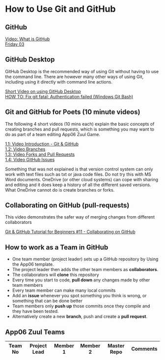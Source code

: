 # How to Use Git and GitHub
## GitHub
[Video: What is GitHub](https://www.youtube.com/watch?v=w3jLJU7DT5E&ab_channel=GitHub)     
[Friday 03](https://github.com/DerekPeacock/Friday03)

## GitHub Desktop
GitHub Desktop is the recommended way of using Git without having to use the command line.  There are however many other ways of using Git, including using it directly with command line actions.    

[Short Video on using GitHub Desktop](https://www.youtube.com/watch?v=77W2JSL7-r8&ab_channel=CodeInsights)    
[HOW TO: Fix git fatal: Authentication failed (Windows Git Bash)](https://www.youtube.com/watch?v=JCcrdW4Llm0&ab_channel=chinamatt)
## Git and GitHub for Poets (10 minute videos)
The following 4 short videos (10 mins each) explain the basic concepts of creating branches and pull requests, which is something you may want to do as part of a team editing App06 Zuul Game.    

[1.1: Video Introduction - Git & GitHub](https://www.youtube.com/watch?v=BCQHnlnPusY&ab_channel=TheCodingTrain)    
[1.2: Video Branches ](https://www.youtube.com/watch?v=oPpnCh7InLY&ab_channel=TheCodingTrain)    
[1.3: Video Forks and Pull Requests](https://www.youtube.com/watch?v=_NrSWLQsDL4&ab_channel=TheCodingTrain)   
[1.4: Video GitHub Issues](https://www.youtube.com/watch?v=WMykv2ZMyEQ&ab_channel=TheCodingTrain)  
   
Something that was not explained is that version control system can only work with text files such as txt or java code files.  Do not try this with MS Word documents.  OneDrive (or other cloud systems) can cope with sharing and editing and it does keep a history of all the different saved versions.  What OneDrive cannot do is create branches or forks.
## Collaborating on GitHub (pull-requests)
This video demonstrates the safer way of merging changes from different collaborators    

[Git & GitHub Tutorial for Beginners #11 - Collaborating on GitHub](https://www.youtube.com/watch?v=MnUd31TvBoU&ab_channel=TheNetNinja)

## How to work as a Team in GitHub
* One team member (project leader) sets up a GitHub repository by Using the App06 template.
* The project leader then adds the other team members as **collaborators**.
* The collaborators will **clone** this repository
* Every time you start to code, **pull down** any changes made by other team members
* Every team member can make many local commits
* Add an **issue** whenever you spot something you think is wrong, or something that can be done better
* Team members only **push up** those commits once they compile and they have been tested.
* Alternatively create a new **branch**, push and create a **pull request**.
## App06 Zuul Teams
| Team No | Project Lead | Member 1 | Member 2 | Master Repo | Comments |
|:---:|-----|------|------|------|------|
